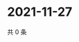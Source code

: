 # 2021-11-27

共 0 条

<!-- BEGIN WEIBO -->
<!-- 最后更新时间 Sat Nov 27 2021 18:12:10 GMT+0800 (China Standard Time) -->

<!-- END WEIBO -->
